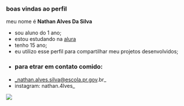 ### boas vindas ao perfil 

meu nome é **Nathan Alves Da Silva**

- sou aluno do 1 ano;
- estou estudando na [alura](https://ww.alura.com.br)
- tenho 15 ano;
- eu utilizo esse perfil para compartilhar meu projetos desenvolvidos;
- ### para etrar em contato comido:
- _nathan.alves.silva@escola.pr.gov.br_
- instagram: nathan.4lves_

![](https://media.tenor.com/tBkzk_5sfJ4AAAAM/lion-roar.gif)
